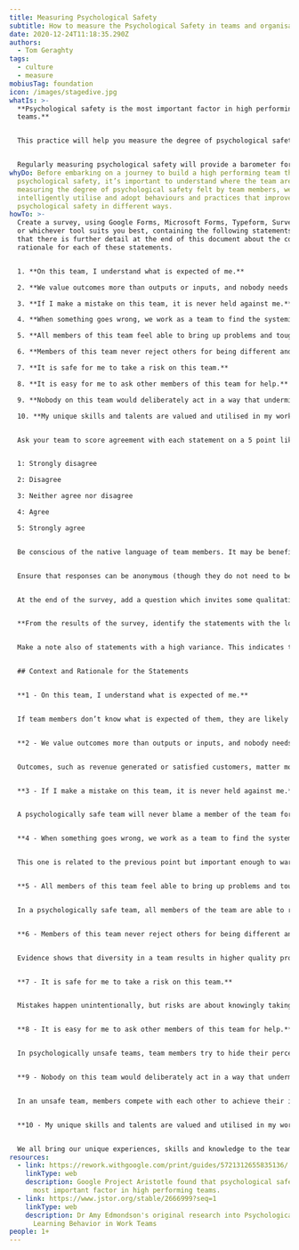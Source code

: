 ```yaml
---
title: Measuring Psychological Safety
subtitle: How to measure the Psychological Safety in teams and organisations
date: 2020-12-24T11:18:35.290Z
authors:
  - Tom Geraghty
tags:
  - culture
  - measure
mobiusTag: foundation
icon: /images/stagedive.jpg
whatIs: >-
  **Psychological safety is the most important factor in high performing
  teams.**


  This practice will help you measure the degree of psychological safety in a team, and which aspects of psychological safety are strongest and weakest in the team, which provides you with the ability to identify opportunities for improvement. 


  Regularly measuring psychological safety will provide a barometer for the health of the team, and in itself raise psychological safety by facilitating discussions about the topic.
whyDo: Before embarking on a journey to build a high performing team through
  psychological safety, it’s important to understand where the team are now. By
  measuring the degree of psychological safety felt by team members, we can more
  intelligently utilise and adopt behaviours and practices that improve
  psychological safety in different ways.
howTo: >-
  Create a survey, using Google Forms, Microsoft Forms, Typeform, Survey Monkey,
  or whichever tool suits you best, containing the following statements. Note
  that there is further detail at the end of this document about the context and
  rationale for each of these statements.


  1. **On this team, I understand what is expected of me.**

  2. **We value outcomes more than outputs or inputs, and nobody needs to “look busy”.**

  3. **If I make a mistake on this team, it is never held against me.**

  4. **When something goes wrong, we work as a team to find the systemic cause.**

  5. **All members of this team feel able to bring up problems and tough issues.**

  6. **Members of this team never reject others for being different and nobody is left out.**

  7. **It is safe for me to take a risk on this team.**

  8. **It is easy for me to ask other members of this team for help.**

  9. **Nobody on this team would deliberately act in a way that undermines my efforts.**

  10. **My unique skills and talents are valued and utilised in my work as part of this team.**


  Ask your team to score agreement with each statement on a 5 point likert scale similar to the below:


  1: Strongly disagree

  2: Disagree

  3: Neither agree nor disagree

  4: Agree

  5: Strongly agree


  Be conscious of the native language of team members. It may be beneficial to translate these statements into native languages in order to obtain the truest responses.


  Ensure that responses can be anonymous (though they do not need to be). This will help team members feel confident being honest.


  At the end of the survey, add a question which invites some qualitative feedback, such as “Please add any comments you would like to share to elaborate on or explain your responses. This will help identify ways to improve as a team.”


  **From the results of the survey, identify the statements with the lowest average scores.**


  Make a note also of statements with a high variance. This indicates that there is disagreement in the team about that aspect of psychological safety. 


  ## Context and Rationale for the Statements


  **1 - On this team, I understand what is expected of me.**


  If team members don’t know what is expected of them, they are likely to feel less confident and comfortable in their work, and misunderstandings will be common. This includes expectations about both delivery (speed, quality, cost etc.) and behaviour (everything from dress code and punctuality to coding standards).


  **2 - We value outcomes more than outputs or inputs, and nobody needs to “look busy”.**


  Outcomes, such as revenue generated or satisfied customers, matter more than outputs, such as emails sent, lines of code written or meetings attended. When team members feel safe to focus on what matters to the business, they will make decisions that improve outcomes, even if those decisions reduce output and thus make them appear less busy.


  **3 - If I make a mistake on this team, it is never held against me.**


  A psychologically safe team will never blame a member of the team for a mistake if their intentions were good. Indeed, by enabling mistakes to be made without a fear of blame, you enable innovation and risk taking that can drive your organisation ahead of the competition.


  **4 - When something goes wrong, we work as a team to find the systemic cause.**


  This one is related to the previous point but important enough to warrant its own question. If retrospectives or similar processes are used to find the root causes of mistakes and failures, not only do team members feel safer, but every single “failure” offers an opportunity for shared learning and improvement. Mistakes become a gift, not a threat.


  **5 - All members of this team feel able to bring up problems and tough issues.**


  In a psychologically safe team, all members of the team are able to raise difficult issues, ranging from personal struggles to concerns about other members of the team. This is crucial for ensuring the team is a space where members can be vulnerable enough to share when they need help, and courageous enough to have challenging conversations.


  **6 - Members of this team never reject others for being different and nobody is left out.**


  Evidence shows that diversity in a team results in higher quality products and happier team members (See: [McKinsey: Why Diversity Matters](https://www.mckinsey.com/business-functions/organization/our-insights/why-diversity-matters)), but diversity in itself is not enough; it is crucial that all team members feel they belong. A sense of belonging can facilitate high performance because it means every member of the team feels included in the decisions made and invested in the outcomes generated. This is particularly crucial for remote and distributed teams, where it is more difficult to see if a team member is disengaged.


  **7 - It is safe for me to take a risk on this team.**


  Mistakes happen unintentionally, but risks are about knowingly taking actions that might not work, or may have unintended consequences. Some risk taking is essential for innovation and progress. Psychological safety provides the framework for positive, measured risk-taking, enabling innovation and competitive advantage.


  **8 - It is easy for me to ask other members of this team for help.**


  In psychologically unsafe teams, team members try to hide their perceived weaknesses or vulnerabilities, which prevents them from asking for help. If they can’t access the help they need, the performance of both that individual and therefore the whole team will be reduced. This is a key factor in why safe teams achieve more goals than unsafe teams.


  **9 - Nobody on this team would deliberately act in a way that undermines my efforts.**


  In an unsafe team, members compete with each other to achieve their individual goals, and may even undermine other team members if they believe that may elevate their “rank” within the team or organisation. In a psychologically safe team, that counter-productive competition doesn’t exist, and the success of the team is more important than looking good in the eyes of others.


  **10 - My unique skills and talents are valued and utilised in my work as part of this team.**


  We all bring our unique experiences, skills and knowledge to the teams that we’re in, but may not always feel safe to share these. Psychologically safe teams ensure that members are valued for being their true selves, and therefore provide space for each individual to maximise their potential from and share their unique skills and talents. If we do not utilise all the talents of the individuals on our teams, we are missing out on valuable opportunities for delivery and innovation.
resources:
  - link: https://rework.withgoogle.com/print/guides/5721312655835136/
    linkType: web
    description: Google Project Aristotle found that psychological safety is the
      most important factor in high performing teams.
  - link: https://www.jstor.org/stable/2666999?seq=1
    linkType: web
    description: Dr Amy Edmondson's original research into Psychological Safety and
      Learning Behavior in Work Teams
people: 1+
---
```

